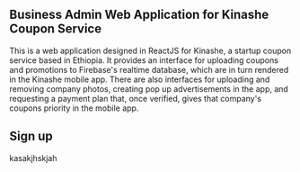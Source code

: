 ## Business Admin Web Application for Kinashe Coupon Service

This is a web application designed in ReactJS for Kinashe, a startup coupon service based in Ethiopia.
It provides an interface for uploading coupons and promotions to Firebase's realtime database, which
are in turn rendered in the Kinashe mobile app. There are also interfaces for uploading and removing
company photos, creating pop up advertisements in the app, and requesting a payment plan that, once
verified, gives that company's coupons priority in the mobile app.

## Sign up

kasakjhskjah
